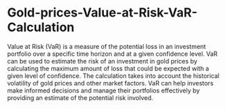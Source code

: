 # Gold-prices-Value-at-Risk-VaR-Calculation


Value at Risk (VaR) is a measure of the potential loss in an investment portfolio over a specific time horizon and at a given confidence level. VaR can be used to estimate the risk of an investment in gold prices by calculating the maximum amount of loss that could be expected with a given level of confidence. The calculation takes into account the historical volatility of gold prices and other market factors. VaR can help investors make informed decisions and manage their portfolios effectively by providing an estimate of the potential risk involved.
